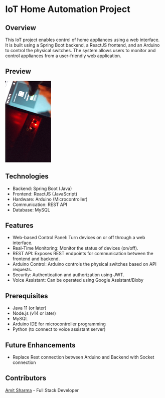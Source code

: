 # IoT Home Automation Project
## Overview
This IoT project enables control of home appliances using a web interface. It is built using a Spring Boot backend, a ReactJS frontend, and an Arduino to control the physical switches. The system allows users to monitor and control appliances from a user-friendly web application.

## Preview
![](assets/preview.gif)

## Technologies
- Backend: Spring Boot (Java)
- Frontend: ReactJS (JavaScript)
- Hardware: Arduino (Microcontroller)
- Communication: REST API
- Database: MySQL
  
## Features
- Web-based Control Panel: Turn devices on or off through a web interface.
- Real-Time Monitoring: Monitor the status of devices (on/off).
- REST API: Exposes REST endpoints for communication between the frontend and backend.
- Arduino Control: Arduino controls the physical switches based on API requests.
- Security: Authentication and authorization using JWT.
- Voice Assistant: Can be operated using Google Assistant/Bixby

## Prerequisites
- Java 11 (or later)
- Node.js (v14 or later)
- MySQL
- Arduino IDE for microcontroller programming
- Python (to connect to voice assistant server)

## Future Enhancements
- Replace Rest connection between Arduino and Backend with Socket connection

## Contributors
[Amit Sharma](https://github.com/amits781) - Full Stack Developer

